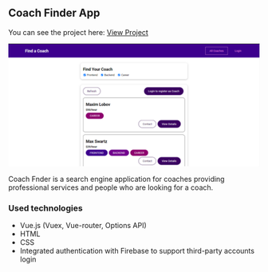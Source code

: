 <h2> Coach Finder App</h2>
<p>You can see the project here: <a href="https://vue-http-demo-ilyar.web.app/coaches">View Project</a></p>
<img src="./Coach Finder App.png" />
<p>
  Coach Fnder is a search engine application for coaches providing professional services and people who are looking for a coach.
</p>
<h3>Used technologies</h3>
<ul>
  <li>Vue.js (Vuex, Vue-router, Options API)</li>
  <li>HTML</li>
  <li>CSS</li>
  <li>Integrated authentication with Firebase to support 
    third-party accounts login</li>
</ul>
